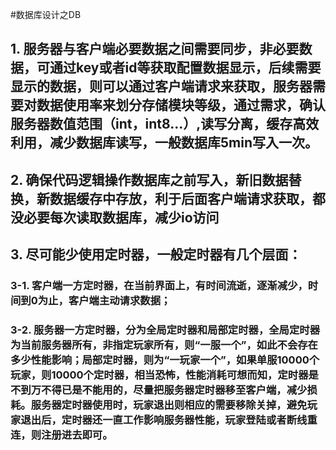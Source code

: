 #数据库设计之DB

## 1. 服务器与客户端必要数据之间需要同步，非必要数据，可通过key或者id等获取配置数据显示，后续需要显示的数据，则可以通过客户端请求来获取，服务器需要对数据使用率来划分存储模块等级，通过需求，确认服务器数值范围（int，int8...）,读写分离，缓存高效利用，减少数据库读写，一般数据库5min写入一次。
## 2. 确保代码逻辑操作数据库之前写入，新旧数据替换，新数据缓存中存放，利于后面客户端请求获取，都没必要每次读取数据库，减少io访问
## 3. 尽可能少使用定时器，一般定时器有几个层面：
### 3-1. 客户端一方定时器，在当前界面上，有时间流逝，逐渐减少，时间到0为止，客户端主动请求数据；
### 3-2. 服务器一方定时器，分为全局定时器和局部定时器，全局定时器为当前服务器所有，非指定玩家所有，则“一服一个”，如此不会存在多少性能影响；局部定时器，则为“一玩家一个”，如果单服10000个玩家，则10000个定时器，相当恐怖，性能消耗可想而知，定时器是不到万不得已是不能用的，尽量把服务器定时器移至客户端，减少损耗。服务器定时器使用时，玩家退出则相应的需要移除关掉，避免玩家退出后，定时器还一直工作影响服务器性能，玩家登陆或者断线重连，则注册进去即可。


